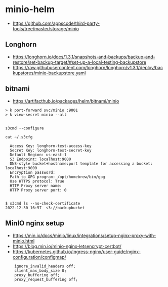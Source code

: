 # minio-helm

- https://github.com/appscode/third-party-tools/tree/master/storage/minio


## Longhorn

- https://longhorn.io/docs/1.3.1/snapshots-and-backups/backup-and-restore/set-backup-target/#set-up-a-local-testing-backupstore
- https://raw.githubusercontent.com/longhorn/longhorn/v1.3.1/deploy/backupstores/minio-backupstore.yaml

## bitnami

- https://artifacthub.io/packages/helm/bitnami/minio

```
> k port-forward svc/minio :9001
> k view-secret minio --all
```

## 

```
s3cmd --configure
```
```
cat ~/.s3cfg

  Access Key: longhorn-test-access-key
  Secret Key: longhorn-test-secret-key
  Default Region: us-east-1
  S3 Endpoint: localhost:9000
  DNS-style bucket+hostname:port template for accessing a bucket: localhost:9000
  Encryption password:
  Path to GPG program: /opt/homebrew/bin/gpg
  Use HTTPS protocol: True
  HTTP Proxy server name:
  HTTP Proxy server port: 0


$ s3cmd ls --no-check-certificate
2022-12-30 16:57  s3://backupbucket
```

## MinIO nginx setup

- https://min.io/docs/minio/linux/integrations/setup-nginx-proxy-with-minio.html
- https://blog.min.io/minio-nginx-letsencrypt-certbot/
- https://kubernetes.github.io/ingress-nginx/user-guide/nginx-configuration/configmap/


```
    ignore_invalid_headers off;
    client_max_body_size 0;
    proxy_buffering off;
    proxy_request_buffering off;
```
